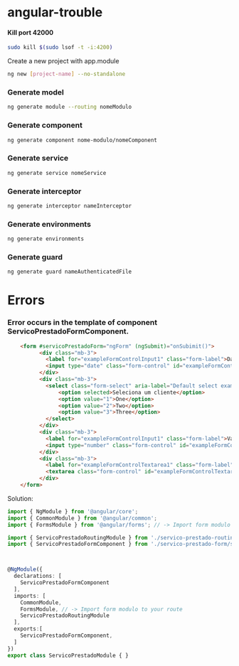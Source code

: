 # angular-trouble

#### Kill port 42000
```bash
sudo kill $(sudo lsof -t -i:4200)
```

Create a new project with app.module
```bash
ng new [project-name] --no-standalone
```

### Generate model 

```bash
ng generate module --routing nomeModulo
```

### Generate component 

```bash
ng generate component nome-modulo/nomeComponent
```

### Generate service 

```bash
ng generate service nomeService
```

### Generate interceptor 

```bash
ng generate interceptor nameInterceptor
```

### Generate environments

```bash
ng generate environments
```
### Generate guard

```bash
ng generate guard nameAuthenticatedFile
```




# Errors
###  Error occurs in the template of component ServicoPrestadoFormComponent.
```html
    <form #servicoPrestadoForm="ngForm" (ngSubmit)="onSubimit()">
          <div class="mb-3">
            <label for="exampleFormControlInput1" class="form-label">Data</label>
            <input type="date" class="form-control" id="exampleFormControlInput1">
          </div>
          <div class="mb-3">
            <select class="form-select" aria-label="Default select example">
                <option selected>Seleciona um cliente</option>
                <option value="1">One</option>
                <option value="2">Two</option>
                <option value="3">Three</option>
            </select>
          </div>
          <div class="mb-3">
            <label for="exampleFormControlInput1" class="form-label">Valor</label>
            <input type="number" class="form-control" id="exampleFormControlInput1" placeholder="name@example.com">
          </div>
          <div class="mb-3">
            <label for="exampleFormControlTextarea1" class="form-label">Descrição</label>
            <textarea class="form-control" id="exampleFormControlTextarea1" rows="3"></textarea>
          </div>
    </form> 
```
Solution:
```typescript
import { NgModule } from '@angular/core';
import { CommonModule } from '@angular/common';
import { FormsModule } from '@angular/forms'; // -> Import form modulo to your route

import { ServicoPrestadoRoutingModule } from './servico-prestado-routing.module';
import { ServicoPrestadoFormComponent } from './servico-prestado-form/servico-prestado-form.component';



@NgModule({
  declarations: [
    ServicoPrestadoFormComponent
  ],
  imports: [
    CommonModule,
    FormsModule, // -> Import form modulo to your route
    ServicoPrestadoRoutingModule
  ],
  exports:[
    ServicoPrestadoFormComponent,
  ]
})
export class ServicoPrestadoModule { } 
```
